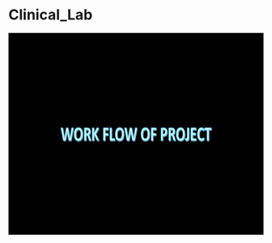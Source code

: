 # Clinical_Lab

<p align="center">
     <img width="900" height="400" src="https://github.com/SATHYA-NARAYANA/Clinical_Lab/blob/main/workflow.gif">
</p>
